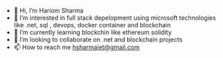 - 👋 Hi, I’m Hariom Sharma
- 👀 I’m interested in full stack depelopment using microsoft technologies like .net, sql , devops, docker container and blockchain
- 🌱 I’m currently learning blockchin like ethereum solidity
- 💞️ I’m looking to collaborate on .net and blockchain projects
- 📫 How to reach me hsharmaiet@gmail.com

<!---
hsharmaiet/hsharmaiet is a ✨ special ✨ repository because its `README.md` (this file) appears on your GitHub profile.
You can click the Preview link to take a look at your changes.
--->
